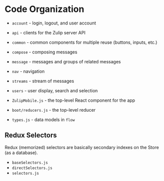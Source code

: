 # Code Organization


- `account` - login, logout, and user account
- `api` - clients for the Zulip server API
- `common` - common components for multiple reuse (buttons, inputs, etc.)
- `compose` - composing messages
- `message` - messages and groups of related messages
- `nav` - navigation
- `streams` - stream of messages
- `users` - user display, search and selection

- `ZulipMobile.js` - the top-level React component for the app
- `boot/reducers.js` - the top-level reducer

- `types.js` - data models in `flow`

## Redux Selectors
Redux (memorized) selectors are basically secondary indexes on the Store (as a database).

- `baseSelectors.js`
- `directSelectors.js`
- `selectors.js`
